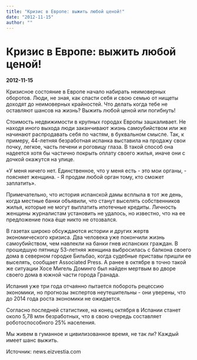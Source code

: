 ```yaml
---
title: "Кризис в Европе: выжить любой ценой!"
date: "2012-11-15"
author: ""
---
```


# Кризис в Европе: выжить любой ценой!

**2012-11-15** 

Кризисное состояние в Европе начало набирать неимоверных оборотов. Люди, не зная, как спасти себя и свою семью от нищеты доходят до неимоверных крайностей. Что делать когда тебе не оставляют шансов на жизнь? Выжить любой ценой или погибнуть!

Стоимость недвижимости в крупных городах Европы зашкаливает. Не находя иного выхода люди заканчивают жизнь самоубийством или же начинают распродавать себя по частям, в буквальном смысле. Так, к примеру, 44-летняя безработная испанка выставила на продажу свои почку, легкое, часть печени и роговицу глаза. В такой способ она надеется хотя бы частично покрыть оплату своего жилья, иначе они с дочкой окажутся на улице.

«У меня ничего нет. Единственное, что у меня есть - это мои органы, - поясняет женщина. - Я продам любой орган тому, кто сможет заплатить».

Примечательно, что история испанской дамы всплыла в тот же день, когда местные банки объявили, что станут выселять собственников жилья, которые не могут выплатить ипотечные кредиты. Личность женщины журналистам установить не удалось, но известно, что на ее предложение пока ёще никто не отозвался.

В газетах широко обсуждаются истории и других жертв экономического кризиса. Два человека уже покончили жизнь самоубийством, чем навлекли на банки гнев испанских граждан. В прошедшую пятницу 53-летняя женщина выбросилась с балкона своего дома в северном городке Бильбао, когда судебные приставы пришли ее выселять, сообщает Associated Press. А ранее в октябре в точно такой же ситуации Хосе Мигель Доминго был найден мертвым во дворе своего дома в южной части города Гранада.

Испания уже три года отчаянно пытается побороть рецессию экономики, но прогнозы экспертов неутешительны - они уверены, что до 2014 года роста экономики не ожидается.

Согласно последней статистике, на конец октября в Испании станет около 5,78 млн безработных, что в свою очередь составляет роботоспособного 25% населения.

Мы живем в гуманное и цивилизованное время, не так ли? Каждый имеет шанс выжить.

Источник: news.eizvestia.com